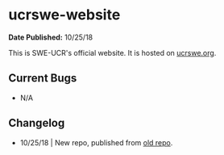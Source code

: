 # ucrswe-website
**Date Published:** 10/25/18

This is SWE-UCR's official website.
It is hosted on [ucrswe.org](ucrswe.org).

Current Bugs
---
- N/A

Changelog
---
- 10/25/18 | New repo, published from [old repo](https://github.com/dlscarmina/swe2018).
